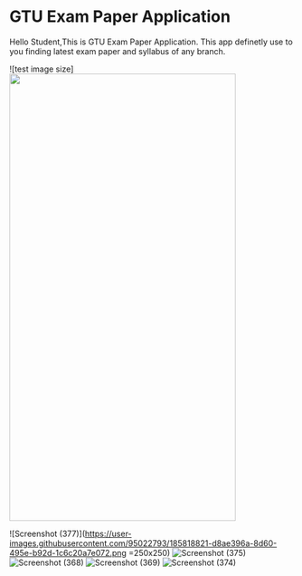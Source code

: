 # GTU Exam Paper Application
Hello Student,This is GTU Exam Paper Application. This app definetly use to you finding latest exam paper and syllabus of any branch.

![test image size]<img src="[https://fullpath/assets/yourgif.gif](https://user-images.githubusercontent.com/95022793/185818821-d8ae396a-8d60-495e-b92d-1c6c20a7e072.png)" width="400" height="790">
 
 ![Screenshot (377)](https://user-images.githubusercontent.com/95022793/185818821-d8ae396a-8d60-495e-b92d-1c6c20a7e072.png =250x250)
![Screenshot (375)](https://user-images.githubusercontent.com/95022793/185818862-b1523c18-be80-4e07-b90b-0dac70841649.png)
![Screenshot (368)](https://user-images.githubusercontent.com/95022793/185818918-9599e1f9-3c07-48cb-8f81-8d7e6ef4b24f.png)
![Screenshot (369)](https://user-images.githubusercontent.com/95022793/185818923-3499c10b-aa83-4e20-a43d-eb4bee7bcd9f.png)
![Screenshot (374)](https://user-images.githubusercontent.com/95022793/185818925-35051540-b12b-4350-85fd-787adff555aa.png)


